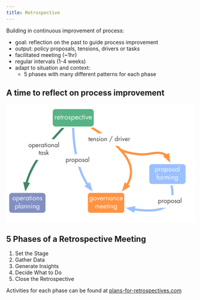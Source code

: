 ```yaml
---
title: Retrospective
---
```




Building in continuous improvement of process:

* goal: reflection on the past to guide process improvement
* output: policy proposals, tensions, drivers or tasks
* facilitated meeting (~1hr)
* regular intervals (1-4 weeks)
* adapt to situation and context: 
    * 5 phases with many different patterns for each phase 

## A time to reflect on process improvement ##

![](img/meetings/retrospective.png)



## 5 Phases of a Retrospective Meeting ##

1. Set the Stage 
2. Gather Data
3. Generate Insights
4. Decide What to Do
5. Close the Retrospective

Activities for each phase can be found at [plans-for-retrospectives.com](http://www.plans-for-retrospectives.com/)
